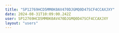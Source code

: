 ```yaml
---
title: "SP12769HCD5MM0K0AV470DJGMQ0D47SCF4CCAXJXY"
date: 2024-08-31T10:09:00.242Z
user: SP12769HCD5MM0K0AV470DJGMQ0D47SCF4CCAXJXY
layout: "users"
---
```

    